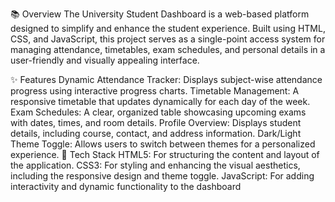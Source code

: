 📚 Overview
The University Student Dashboard is a web-based platform designed to simplify and enhance the student experience. Built using HTML, CSS, and JavaScript, this project serves as a single-point access system for managing attendance, timetables, exam schedules, and personal details in a user-friendly and visually appealing interface.

✨ Features
Dynamic Attendance Tracker: Displays subject-wise attendance progress using interactive progress charts.
Timetable Management: A responsive timetable that updates dynamically for each day of the week.
Exam Schedules: A clear, organized table showcasing upcoming exams with dates, times, and room details.
Profile Overview: Displays student details, including course, contact, and address information.
Dark/Light Theme Toggle: Allows users to switch between themes for a personalized experience.
🚀 Tech Stack
HTML5: For structuring the content and layout of the application.
CSS3: For styling and enhancing the visual aesthetics, including the responsive design and theme toggle.
JavaScript: For adding interactivity and dynamic functionality to the dashboard
